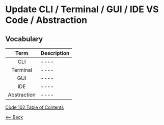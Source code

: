 #  Update CLI / Terminal / GUI / IDE VS Code / Abstraction

## Vocabulary

|**Term**|**Description**| 
|  :----: |  ----  |   
|   CLI  |  ----  | 
|   Terminal  |  ----  |
|   GUI  |  ----  |
|   IDE  |  ----  |
|   Abstraction  |  ----  |



[Code 102 Table of Contents](CodeFellows_102.md)

[<== Back](README.md)

